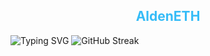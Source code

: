 <h2 style="color: #36BCF7FF; text-align: center;">AldenETH</h2>

<a>
  <img src="https://readme-typing-svg.demolab.com?font=Fira+Code&pause=1000&width=535&lines=Full-Stack+Web+App+%26+Blockchain+Developer;Focused+on+automation%2C+AI%2C+and+optimization;Exploring+AI-driven+automation+and+databases;Always+learning%2C+building%2C+and+collaborating" alt="Typing SVG" />
</a>

<a>
  <img src="https://streak-stats.demolab.com?user=AldenETH&theme=highcontrast" alt="GitHub Streak" />
</a>
